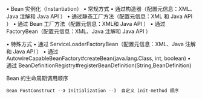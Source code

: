 • Bean 实例化（Instantiation） 
 • 常规方式
    • 通过构造器（配置元信息：XML、Java 注解和 Java API ）
    • 通过静态工厂方法（配置元信息：XML 和 Java API ） 
    • 通过 Bean 工厂方法（配置元信息：XML和 Java API ）
    • 通过 FactoryBean（配置元信息：XML、Java 注解和 Java API ） 

 • 特殊方式
    • 通过 ServiceLoaderFactoryBean（配置元信息：XML、Java 注解和 Java API ）
    • 通过 AutowireCapableBeanFactory#createBean(java.lang.Class, int, boolean)
    • 通过 BeanDefinitionRegistry#registerBeanDefinition(String,BeanDefinition)



Bean 的生命周期调用顺序

```
Bean PostConstruct --》 Initialization --》 自定义 init-method 顺序
```

